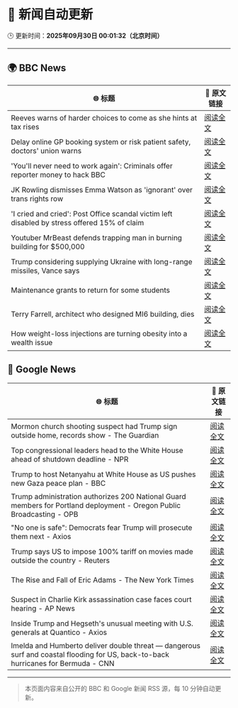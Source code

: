 # 🧠 新闻自动更新

🕒 更新时间：**2025年09月30日 00:01:32（北京时间）**

---

## 🌍 BBC News

| 🌐 标题 | 🔗 原文链接 |
|--------|-------------|
| Reeves warns of harder choices to come as she hints at tax rises | [阅读全文](https://www.bbc.com/news/articles/cy041perldwo?at_medium=RSS&at_campaign=rss) |
| Delay online GP booking system or risk patient safety, doctors' union warns | [阅读全文](https://www.bbc.com/news/articles/cqje8dljz7eo?at_medium=RSS&at_campaign=rss) |
| 'You'll never need to work again': Criminals offer reporter money to hack BBC | [阅读全文](https://www.bbc.com/news/articles/c3w5n903447o?at_medium=RSS&at_campaign=rss) |
| JK Rowling dismisses Emma Watson as 'ignorant' over trans rights row | [阅读全文](https://www.bbc.com/news/articles/cr7012ryvyyo?at_medium=RSS&at_campaign=rss) |
| 'I cried and cried': Post Office scandal victim left disabled by stress offered 15% of claim | [阅读全文](https://www.bbc.com/news/articles/cq5jqxjqj0eo?at_medium=RSS&at_campaign=rss) |
| Youtuber MrBeast defends trapping man in burning building for $500,000 | [阅读全文](https://www.bbc.com/news/articles/cder5l8pw8lo?at_medium=RSS&at_campaign=rss) |
| Trump considering supplying Ukraine with long-range missiles, Vance says | [阅读全文](https://www.bbc.com/news/articles/cly6r1mg34yo?at_medium=RSS&at_campaign=rss) |
| Maintenance grants to return for some students | [阅读全文](https://www.bbc.com/news/articles/c749vnylk1jo?at_medium=RSS&at_campaign=rss) |
| Terry Farrell, architect who designed MI6 building, dies | [阅读全文](https://www.bbc.com/news/articles/cxe2v471r03o?at_medium=RSS&at_campaign=rss) |
| How weight-loss injections are turning obesity into a wealth issue | [阅读全文](https://www.bbc.com/news/articles/cre5xp83394o?at_medium=RSS&at_campaign=rss) |

## 📰 Google News

| 🌐 标题 | 🔗 原文链接 |
|--------|-------------|
| Mormon church shooting suspect had Trump sign outside home, records show - The Guardian | [阅读全文](https://news.google.com/rss/articles/CBMiiAFBVV95cUxQVko3UWdrSkJGZjlGYXdiQ0Z0aEc5dGRielNCYUh1ajg5RjFkWG5VUTRWMmh3SGQyY1VpYjlUeVc0aUduUW9wYVMtMUZiVkxOMjE3Zm52R3JVV1FZc0tlUEhEM0FrN0VkUXF5REo3YWwtSHYzd0NINnRKODhRSklGd3Q0ai0tNUpP?oc=5) |
| Top congressional leaders head to the White House ahead of shutdown deadline - NPR | [阅读全文](https://news.google.com/rss/articles/CBMihgFBVV95cUxPdUdSQm12OHNqZ3JmMUpHMHN5bTJXLW1hd2tjdDhvRHcxeWtnR3lDbUtEZGNSbExUOHNtNDZ4YXdqLThSdGlaYVE4QlpudW13SUhtWWgxTkZvQ1hDZDktQTN3TFoxOUwyejc4cDZjaUJJWVBTbjNPT0VVcUtHYlZSN1pDb3g0Zw?oc=5) |
| Trump to host Netanyahu at White House as US pushes new Gaza peace plan - BBC | [阅读全文](https://news.google.com/rss/articles/CBMiVEFVX3lxTFBOY0pGZTdWSHM3TmRxZUpOU1JFMVVIY0gzR1RfSUl3aTk0dUZCS0RodHc3OEVCNFE3QTB3Q3dnNmppMmEyN3pRR0lhaFFDVVRkMm80eQ?oc=5) |
| Trump administration authorizes 200 National Guard members for Portland deployment - Oregon Public Broadcasting - OPB | [阅读全文](https://news.google.com/rss/articles/CBMiggFBVV95cUxQY1c1ZlhGMldWNFM1OEJDeHJISGtMSGlBYnJXdWdnYVJ2d1R4VWdqZEdueURmRkZYMnBraDliVC1JZ3A3X3NxS1pYeWs2SkdvaVR4RV94M01NbFVXQTRjdjIxSzNWV2lzZEFQakdjOUMzdEdzOFZYTGNRMm1kOHBWMHBB?oc=5) |
| "No one is safe": Democrats fear Trump will prosecute them next - Axios | [阅读全文](https://news.google.com/rss/articles/CBMifEFVX3lxTE55eTVZTlNXelY2b29uMTVWYkpfSXdRS2h2eEVzcnExNDdsZ2pRbEhBNVZWRlVvZG1MV29hX0tGWFB5THNERVAtaWdqcnpDRi11N2x4Y3U4YjNoakdTX1Z4eDdaWnJFNHoteUU1Q0ZxdkhLN05OZ05CSVpKcjc?oc=5) |
| Trump says US to impose 100% tariff on movies made outside the country - Reuters | [阅读全文](https://news.google.com/rss/articles/CBMiqwFBVV95cUxQUWxIRjBZX2VpSzJZTFItV2hhakREdUcxTGtXd04yNGptQWppdzNsMU5QcU5sakI2aWY0QnJfZHp2MWdfVm84TTNiMkNxbzBTSzhIallOVmdsY01MVGVCRWZ3OGpweE52eEh1WkxhTGpfRlp3TmtyZ053eXRMZ3F1a3BjbTBGc2xmMVFBWnpwX3U2TmZaNXZEVUFmaTNTaVIxTTdGZ1FEekFHS2s?oc=5) |
| The Rise and Fall of Eric Adams - The New York Times | [阅读全文](https://news.google.com/rss/articles/CBMifkFVX3lxTE10MlVTYnlHYXFhdV91MEtwUTdmWHEwYzNSMjFBRDNRUURLSEVCVzBVS3lRMzh4c3N1V2pyUFdWY3RWNlVJUkppRXdRTUVRWXZSbTFEQThrckZxSlB6NGNBN2xfdUZZckFKUERqblVLZi1GTy1jYmJZV3BhdUdvUQ?oc=5) |
| Suspect in Charlie Kirk assassination case faces court hearing - AP News | [阅读全文](https://news.google.com/rss/articles/CBMiowFBVV95cUxQaWppaXhYRlg4RHpONnhiVnZCaElaYVpib3RqUTBkR3pyQzNHVk1ZenVzUVZPc1haSGNQamVycEVJODVsQTRiTUJid1FMcVBnelFuUEJxb2MtYWI2YWZiNnNxakRualZuQTV1N29KRmt1dE10SzllZzVrTU9rc3RTN1l6enhKcUJpSERlb2g1ZU1EemMzYXdIeGNRNTB2UDVwU29v?oc=5) |
| Inside Trump and Hegseth's unusual meeting with U.S. generals at Quantico - Axios | [阅读全文](https://news.google.com/rss/articles/CBMifEFVX3lxTFBiSVh4djNvcjBkOVlhV1BzSDlIV0Yza2tzbWF1VHotemhKLTU5UnJUdVIyVkxhbFR5cFlGRzdTS2dlZ0ZLX2wyR04xZ0xRdjRBOUtlM0lJV1FwUXRqTWxfclNmYjdXUUt4MGdvTjBoZWlNS0pxQlJVOXJqcWI?oc=5) |
| Imelda and Humberto deliver double threat — dangerous surf and coastal flooding for US, back-to-back hurricanes for Bermuda - CNN | [阅读全文](https://news.google.com/rss/articles/CBMilgFBVV95cUxQanpNOWNLTEcxdzJKMzJrN3NHNm1wY1M2M2RvTGdkZEpZRUxRUzJfTkVTQWxfUkZhR3VKNkRSY2lxeGlTZ2hUM0xRdXF4ZlYyaXJqVVhCM1QwQjYtWEc1RnNHMDFWd25zcl85SXJtM0IxcnBWeW4zenBTa29ielh1Nm9SX3JBQTJOZXFRNzBncnc2VTE4THc?oc=5) |

---
> 本页面内容来自公开的 BBC 和 Google 新闻 RSS 源，每 10 分钟自动更新。